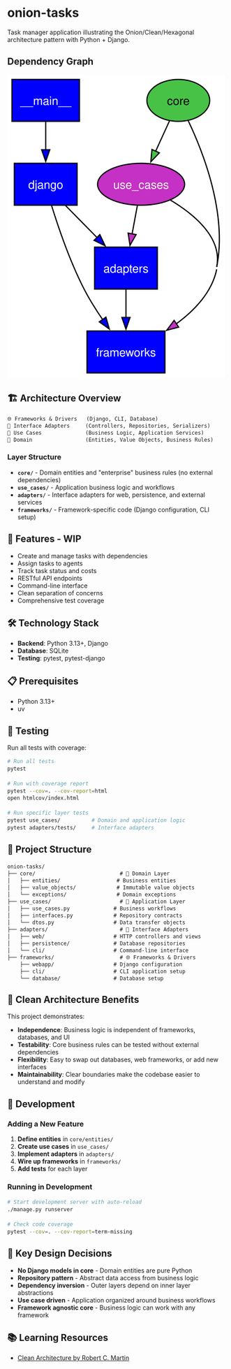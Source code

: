 # onion-tasks

Task manager application illustrating the Onion/Clean/Hexagonal architecture pattern with Python + Django.

## Dependency Graph

![](deps.svg)

## 🏗️ Architecture Overview

```
🌐 Frameworks & Drivers   (Django, CLI, Database)
🔌 Interface Adapters     (Controllers, Repositories, Serializers)
🎯 Use Cases              (Business Logic, Application Services)
💎 Domain                 (Entities, Value Objects, Business Rules)
```

### Layer Structure

- **`core/`** - Domain entities and "enterprise" business rules (no external dependencies)
- **`use_cases/`** - Application business logic and workflows
- **`adapters/`** - Interface adapters for web, persistence, and external services
- **`frameworks/`** - Framework-specific code (Django configuration, CLI setup)

## 🚀 Features - WIP

- Create and manage tasks with dependencies
- Assign tasks to agents
- Track task status and costs
- RESTful API endpoints
- Command-line interface
- Clean separation of concerns
- Comprehensive test coverage

## 🛠️ Technology Stack

- **Backend**: Python 3.13+, Django
- **Database**: SQLite
- **Testing**: pytest, pytest-django

## 📋 Prerequisites

- Python 3.13+
- uv

## 🧪 Testing

Run all tests with coverage:

```bash
# Run all tests
pytest

# Run with coverage report
pytest --cov=. --cov-report=html
open htmlcov/index.html

# Run specific layer tests
pytest use_cases/          # Domain and application logic
pytest adapters/tests/     # Interface adapters
```

## 📁 Project Structure

```
onion-tasks/
├── core/                           # 💎 Domain Layer
│   ├── entities/                  # Business entities
│   ├── value_objects/             # Immutable value objects
│   └── exceptions/                # Domain exceptions
├── use_cases/                      # 🎯 Application Layer
│   ├── use_cases.py              # Business workflows
│   ├── interfaces.py             # Repository contracts
│   └── dtos.py                   # Data transfer objects
├── adapters/                       # 🔌 Interface Adapters
│   ├── web/                      # HTTP controllers and views
│   ├── persistence/              # Database repositories
│   └── cli/                      # Command-line interface
├── frameworks/                     # 🌐 Frameworks & Drivers
    ├── webapp/                   # Django configuration
    ├── cli/                      # CLI application setup
    └── database/                 # Database setup

```

## 🎯 Clean Architecture Benefits

This project demonstrates:

- **Independence**: Business logic is independent of frameworks, databases, and UI
- **Testability**: Core business rules can be tested without external dependencies
- **Flexibility**: Easy to swap out databases, web frameworks, or add new interfaces
- **Maintainability**: Clear boundaries make the codebase easier to understand and modify

## 🔧 Development

### Adding a New Feature

1. **Define entities** in `core/entities/`
2. **Create use cases** in `use_cases/`
3. **Implement adapters** in `adapters/`
4. **Wire up frameworks** in `frameworks/`
5. **Add tests** for each layer

### Running in Development

```bash
# Start development server with auto-reload
./manage.py runserver

# Check code coverage
pytest --cov=. --cov-report=term-missing
```

## 🌟 Key Design Decisions

- **No Django models in core** - Domain entities are pure Python
- **Repository pattern** - Abstract data access from business logic
- **Dependency inversion** - Outer layers depend on inner layer abstractions
- **Use case driven** - Application organized around business workflows
- **Framework agnostic core** - Business logic can work with any framework

## 📚 Learning Resources

- [Clean Architecture by Robert C. Martin](https://blog.cleancoder.com/uncle-bob/2012/08/13/the-clean-architecture.html)
